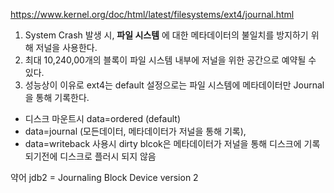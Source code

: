 https://www.kernel.org/doc/html/latest/filesystems/ext4/journal.html 

1. System Crash 발생 시, **파일 시스템** 에 대한 메타데이터의 불일치를 방지하기 위해 저널을 사용한다.
2. 최대 10,240,00개의 블록이 파일 시스템 내부에 저널을 위한 공간으로 예약될 수 있다.
3. 성능상이 이유로 ext4는 default 설정으로는 파일 시스템에 메타데이터만 Journal을 통해 기록한다.
  - 디스크 마운트시 data=ordered (default)
  - data=journal (모든데이터, 메타데이터가 저널을 통해 기록), 
  - data=writeback 사용시 dirty blcok은 메타데이터가 저널을 통해 디스크에 기록되기전에 디스크로 플러시 되지 않음 

약어 jdb2 =  Journaling Block Device version 2 
